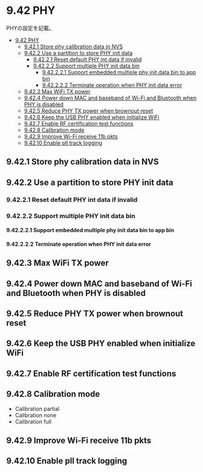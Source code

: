 # 9.42 PHY
PHYの設定を記載。

- [9.42 PHY](#942-phy)
  - [9.42.1 Store phy calibration data in NVS](#9421-store-phy-calibration-data-in-nvs)
  - [9.42.2 Use a partition to store PHY init data](#9422-use-a-partition-to-store-phy-init-data)
    - [9.42.2.1 Reset default PHY int data if invalid](#94221-reset-default-phy-int-data-if-invalid)
    - [9.42.2.2 Support multiple PHY init data bin](#94222-support-multiple-phy-init-data-bin)
      - [9.42.2.2.1 Support embedded multiple phy init data bin to app bin](#942221-support-embedded-multiple-phy-init-data-bin-to-app-bin)
      - [9.42.2.2.2 Terminate operation when PHY init data error](#942222-terminate-operation-when-phy-init-data-error)
  - [9.42.3 Max WiFi TX power](#9423-max-wifi-tx-power)
  - [9.42.4 Power down MAC and baseband of Wi-Fi and Bluetooth when PHY is disabled](#9424-power-down-mac-and-baseband-of-wi-fi-and-bluetooth-when-phy-is-disabled)
  - [9.42.5 Reduce PHY TX power when brownout reset](#9425-reduce-phy-tx-power-when-brownout-reset)
  - [9.42.6 Keep the USB PHY enabled when initialize WiFi](#9426-keep-the-usb-phy-enabled-when-initialize-wifi)
  - [9.42.7 Enable RF certification test functions](#9427-enable-rf-certification-test-functions)
  - [9.42.8 Calibration mode](#9428-calibration-mode)
  - [9.42.9 Improve Wi-Fi receive 11b pkts](#9429-improve-wi-fi-receive-11b-pkts)
  - [9.42.10 Enable pll track logging](#94210-enable-pll-track-logging)


## 9.42.1 Store phy calibration data in NVS
## 9.42.2 Use a partition to store PHY init data
### 9.42.2.1 Reset default PHY int data if invalid
### 9.42.2.2 Support multiple PHY init data bin
#### 9.42.2.2.1 Support embedded multiple phy init data bin to app bin
#### 9.42.2.2.2 Terminate operation when PHY init data error
## 9.42.3 Max WiFi TX power
## 9.42.4 Power down MAC and baseband of Wi-Fi and Bluetooth when PHY is disabled
## 9.42.5 Reduce PHY TX power when brownout reset
## 9.42.6 Keep the USB PHY enabled when initialize WiFi
## 9.42.7 Enable RF certification test functions
## 9.42.8 Calibration mode
- Calibration partial
- Calibration none
- Calibration full
## 9.42.9 Improve Wi-Fi receive 11b pkts
## 9.42.10 Enable pll track logging
